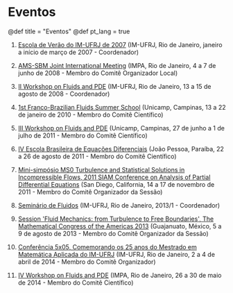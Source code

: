 # Eventos

@def title = "Eventos"
@def pt_lang = true

1. [Escola de Verão do IM-UFRJ de 2007](http://www.pg.im.ufrj.br/verao/verao2007.htm) (IM-UFRJ, Rio de Janeiro, janeiro a início de março de 2007 - Coordenador)  

2. [AMS-SBM Joint International Meeting](http://www.ams.org/meetings/international/2142_progfull.html) (IMPA, Rio de Janeiro, 4 a 7 de junho de 2008 - Membro do Comitê Organizador Local)  

3. [II Workshop on Fluids and PDE](/pages/wfpde08/index.html) (IM-UFRJ, Rio de Janeiro, 13 a 15 de agosto de 2008 - Coordenador)  

4. [1st Franco-Brazilian Fluids Summer School](http://www.ime.unicamp.br/~equadif/wp-content/uploads/2015/09/cartaz-evfbfluidos.png) (Unicamp, Campinas, 13 a 22 de janeiro de 2010 - Membro do Comitê Científico)  

5. [III Workshop on Fluids and PDE](http://www2.im.ufrj.br/~hlopes/WFEDP3/) (Unicamp, Campinas, 27 de junho a 1 de julho de 2011 - Membro do Comitê Científico)  

6. [IV Escola Brasileira de Equações Diferenciais](http://www.mat.ufpb.br/ebed/) (João Pessoa, Paraíba, 22 a 26 de agosto de 2011 - Membro do Comitê Científico)  

7. [Mini-simpósio MS0 Turbulence and Statistical Solutions in Incompressible Flows, 2011 SIAM Conference on Analysis of Partial Differential Equations](http://meetings.siam.org/sess/dsp_programsess.cfm?SESSIONCODE=13624) (San Diego, California, 14 a 17 de novembro de 2011 - Membro do Comitê Organizador da Sessão)  

8. [Seminário de Fluidos](../static/semfluidos/index.html) (IM-UFRJ, Rio de Janeiro, 2013/1 - Coordenador)  

9. [Session 'Fluid Mechanics: from Turbulence to Free Boundaries', The Mathematical Congress of the Americas 2013](http://mca2013.org/en/programme/scientific-programme/special-sessions.html) (Guajanuato, México, 5 a 9 de agosto de 2013 - Membro do Comitê Organizador da Sessão)  

10. [Conferência 5x05, Comemorando os 25 anos do Mestrado em Matemática Aplicada do IM-UFRJ](http://www2.im.ufrj.br/5x05/) (IM-UFRJ, Rio de Janeiro, 2 a 4 de abril de 2014 - Membro do Comitê Organizador)  

11. [IV Workshop on Fluids and PDE](https://impa.br/sobre/memoria/reunioes-cientificas/iv-workshop-em-fluidos-e-edp/) (IMPA, Rio de Janeiro, 26 a 30 de maio de 2014 - Membro do Comitê Científico)

